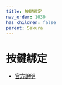 ```yaml
---
title: 按鍵綁定
nav_order: 1030
has_children: false
parent: Sakura
---
```



# 按鍵綁定

* [官方說明](https://github.com/dabisu/sakura#default-keybindings)
